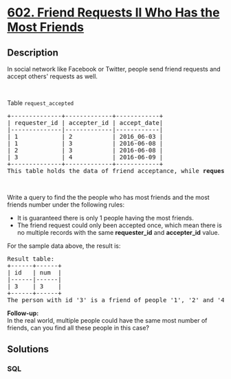 # [602. Friend Requests II Who Has the Most Friends](https://leetcode.com/problems/friend-requests-ii-who-has-the-most-friends)



## Description

<p>In social network like Facebook or Twitter, people send friend requests and accept others&#39; requests as well.</p>

<p>&nbsp;</p>

<p>Table <code>request_accepted</code></p>

<pre>
+--------------+-------------+------------+
| requester_id | accepter_id | accept_date|
|--------------|-------------|------------|
| 1            | 2           | 2016_06-03 |
| 1            | 3           | 2016-06-08 |
| 2            | 3           | 2016-06-08 |
| 3            | 4           | 2016-06-09 |
+--------------+-------------+------------+
This table holds the data of friend acceptance, while <b>requester_id</b> and <b>accepter_id</b> both are the id of a person.
</pre>

<p>&nbsp;</p>

<p>Write a query to find the the people who has most friends and the most friends number under the following rules:</p>

<ul>
	<li>It is guaranteed there is only 1 people having the most friends.</li>
	<li>The friend request could only been accepted once, which mean there is no multiple records with the same <b>requester_id</b> and <b>accepter_id</b> value.</li>
</ul>

<p>For the sample data above, the result is:</p>

<pre>
Result table:
+------+------+
| id   | num  |
|------|------|
| 3    | 3    |
+------+------+
The person with id &#39;3&#39; is a friend of people &#39;1&#39;, &#39;2&#39; and &#39;4&#39;, so he has 3 friends in total, which is the most number than any others.
</pre>

<p><b>Follow-up:</b><br />
In the real world, multiple people could have the same most number of friends, can you find all these people in this case?</p>


## Solutions

<!-- tabs:start -->

### **SQL**

```sql

```

<!-- tabs:end -->